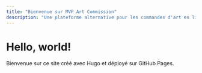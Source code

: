 ```yaml
---
title: "Bienvenue sur MVP Art Commission"
description: "Une plateforme alternative pour les commandes d'art en ligne"
---
```

# Hello, world!
Bienvenue sur ce site créé avec Hugo et déployé sur GitHub Pages.
